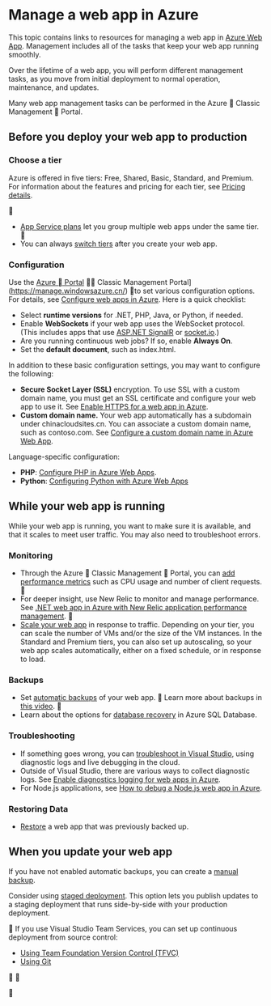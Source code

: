 <properties 
	pageTitle="Manage a web app in Azure" 
	description="Links to resources for managing a web app in Azure." 
	services="app-service\web" 
	documentationCenter="" 
	authors="erikre" 
	manager="wpickett" 
	editor=""/>

<tags
	ms.service="app-service-web"
	ms.date="04/27/2016"
	wacn.date=""/>

# Manage a web app in Azure

This topic contains links to resources for managing a web app in [Azure Web App](/documentation/services/web-sites/). Management includes all of the tasks that keep your web app running smoothly. 

Over the lifetime of a web app, you will perform different management tasks, as you move from initial deployment to normal operation, maintenance, and updates.

Many web app management tasks can be performed in the Azure  Classic Management  Portal.

## Before you deploy your web app to production

### Choose a tier

Azure is offered in five tiers: Free, Shared, Basic, Standard, and Premium. For information about the features and pricing for each tier, see [Pricing details](/home/features/web-site/pricing/). 


- [App Service plans](/documentation/articles/azure-web-sites-web-hosting-plans-in-depth-overview/) let you group multiple web apps under the same tier.

- You can always [switch tiers](/documentation/articles/web-sites-scale/) after you create your web app.

### Configuration

Use the [Azure  Portal](https://portal.azure.cn/)  Classic Management Portal](https://manage.windowsazure.cn/)  to set various configuration options. For details, see [Configure web apps in Azure](/documentation/articles/web-sites-configure/). Here is a quick checklist:

- Select **runtime versions** for .NET, PHP, Java, or Python, if needed.
- Enable **WebSockets** if your web app uses the WebSocket protocol. (This includes apps that use [ASP.NET SignalR](http://www.asp.net/signalr) or [socket.io](/documentation/articles/web-sites-nodejs-chat-app-socketio/).)
- Are you running continuous web jobs? If so, enable **Always On**.
- Set the **default document**, such as index.html.

In addition to these basic configuration settings, you may want to configure the following:

- **Secure Socket Layer (SSL)** encryption. To use SSL with a custom domain name, you must get an SSL certificate and configure your web app to use it. See [Enable HTTPS for a web app in Azure](/documentation/articles/web-sites-configure-ssl-certificate/).
- **Custom domain name.** Your web app automatically has a subdomain under chinacloudsites.cn. You can associate a custom domain name, such as contoso.com. See [Configure a custom domain name in Azure Web App](/documentation/articles/web-sites-custom-domain-name/).

Language-specific configuration:

- **PHP**: [Configure PHP in Azure Web Apps](/documentation/articles/web-sites-php-configure/).
- **Python**: [Configuring Python with Azure Web Apps](/documentation/articles/web-sites-python-configure/)


## While your web app is running

While your web app is running, you want to make sure it is available, and that it scales to meet user traffic. You may also need to troubleshoot errors.

### Monitoring

- Through the Azure  Classic Management  Portal, you can [add performance metrics](/documentation/articles/web-sites-monitor/) such as CPU usage and number of client requests.

- For deeper insight, use New Relic to monitor and manage performance. See [.NET web app in Azure with New Relic application performance management](/documentation/articles/store-new-relic-web-sites-dotnet-application-performance-management/).

- [Scale your web app](/documentation/articles/web-sites-scale/) in response to traffic. Depending on your tier, you can scale the number of VMs and/or the size of the VM instances. In the Standard and Premium tiers, you can also set up autoscaling, so your web app scales automatically, either on a fixed schedule, or in response to load.  
 
### Backups

- Set [automatic backups](/documentation/articles/web-sites-backup/) of your web app.  Learn more about backups in [this video](https://azure.microsoft.com/documentation/videos/azure-websites-automatic-and-easy-backup/). 
- Learn about the options for [database recovery](/documentation/articles/sql-database-business-continuity/) in Azure SQL Database.

### Troubleshooting

- If something goes wrong, you can [troubleshoot in Visual Studio](/documentation/articles/web-sites-dotnet-troubleshoot-visual-studio/#remotedebug), using diagnostic logs and live debugging in the cloud. 
- Outside of Visual Studio, there are various ways to collect diagnostic logs. See [Enable diagnostics logging for web apps in Azure](/documentation/articles/web-sites-enable-diagnostic-log/).
- For Node.js applications, see [How to debug a Node.js web app in Azure](/documentation/articles/web-sites-nodejs-debug/).

### Restoring Data

- [Restore](/documentation/articles/web-sites-restore/) a web app that was previously backed up.


## When you update your web app

If you have not enabled automatic backups, you can create a [manual backup](/documentation/articles/web-sites-backup/).

Consider using [staged deployment](/documentation/articles/web-sites-staged-publishing/). This option lets you publish updates to a staging deployment that runs side-by-side with your production deployment. 


If you use Visual Studio Team Services, you can set up continuous deployment from source control:

- [Using Team Foundation Version Control (TFVC)](/documentation/articles/cloud-services-continuous-delivery-use-vso/) 
- [Using Git](/documentation/articles/cloud-services-continuous-delivery-use-vso-git/)
 
<!-- Anchors. -->


<!-- Anchors. -->



[Before you deploy your site to production]: #before-you-deploy-your-site-to-production
[While your website is running]: #while-your-website-is-running
[When you update your website]: #when-you-update-your-website

  
